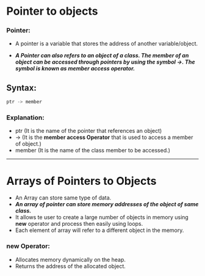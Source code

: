 # Pointer to objects
### Pointer:
* A pointer is a variable that stores the address of another variable/object.

* _**A Pointer can also refers to an object of a class. The member of an object can be accessed through pointers by using the symbol ->. The symbol is known as member access operator.**_

 ## Syntax:
 ```cpp
 ptr -> member
```
### Explanation: 
* ptr (It is the name of the pointer that references an object)
* -> (It is the **member access Operator** that is used to access a member of object.)
* member (It is the name of the class member to be accessed.)

---
# Arrays of Pointers to Objects

* An Array can store same type of data.
* _**An array of pointer can store memory addresses of the object of same class.**_
* It allows te user to create a large number of objects in memory using **new** operator and process then easily using loops.
* Each element of array will refer to a different object in the memory.

### new Operator:

* Allocates memory dynamically on the heap.
* Returns the address of the allocated object.